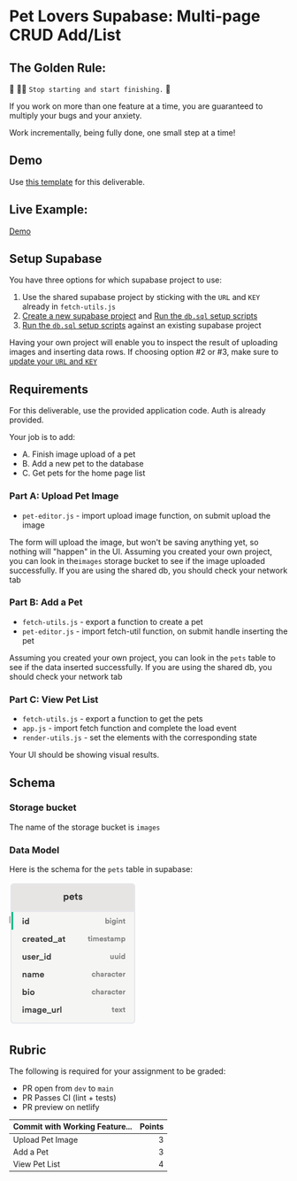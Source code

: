 # Pet Lovers Supabase: Multi-page CRUD Add/List

## The Golden Rule:

🦸 🦸‍♂️ `Stop starting and start finishing.` 🏁

If you work on more than one feature at a time, you are guaranteed to multiply your bugs and your anxiety.

Work incrementally, being fully done, one small step at a time!

## Demo

Use [this template](https://github.com/alchemycodelab/web-finish-pet-lover) for this deliverable.

## Live Example:

[Demo](https://alchemy-web-pet-lover.netlify.app/)

## Setup Supabase

You have three options for which supabase project to use:

1. Use the shared supabase project by sticking with the `URL` and `KEY` already in `fetch-utils.js`
1. [Create a new supabase project](https://github.com/alchemycodelab/student-resources/blob/main/resources/supabase/new-project.md) and [Run the `db.sql` setup scripts](https://github.com/alchemycodelab/student-resources/blob/main/resources/supabase/run-setup-scripts.md)
1. [Run the `db.sql` setup scripts](https://github.com/alchemycodelab/student-resources/blob/main/resources/supabase/run-setup-scripts.md) against an existing supabase project

Having your own project will enable you to inspect the result of uploading images and inserting data rows. If choosing option #2 or #3, make sure to [update your `URL` and `KEY`](https://github.com/alchemycodelab/student-resources/blob/main/resources/supabase/client-url-api-key.md)

## Requirements

For this deliverable, use the provided application code. Auth is already provided.

Your job is to add:

-   A. Finish image upload of a pet
-   B. Add a new pet to the database
-   C. Get pets for the home page list

### Part A: Upload Pet Image

-   `pet-editor.js` - import upload image function, on submit upload the image

The form will upload the image, but won't be saving anything yet, so nothing will "happen" in the UI. Assuming you created your own project, you can look in the`images` storage bucket to see if the image uploaded successfully. If you are using the shared db, you should check your network tab

### Part B: Add a Pet

-   `fetch-utils.js` - export a function to create a pet
-   `pet-editor.js` - import fetch-util function, on submit handle inserting the pet

Assuming you created your own project, you can look in the `pets` table to see if the data inserted successfully. If you are using the shared db, you should check your network tab

### Part C: View Pet List

-   `fetch-utils.js` - export a function to get the pets
-   `app.js` - import fetch function and complete the load event
-   `render-utils.js` - set the elements with the corresponding state

Your UI should be showing visual results.

## Schema

### Storage bucket

The name of the storage bucket is `images`

### Data Model

Here is the schema for the `pets` table in supabase:

![Data Model](./data-model.png)

## Rubric

The following is required for your assignment to be graded:

-   PR open from `dev` to `main`
-   PR Passes CI (lint + tests)
-   PR preview on netlify

| Commit with Working Feature... | Points |
| ------------------------------ | -----: |
| Upload Pet Image               |      3 |
| Add a Pet                      |      3 |
| View Pet List                  |      4 |
